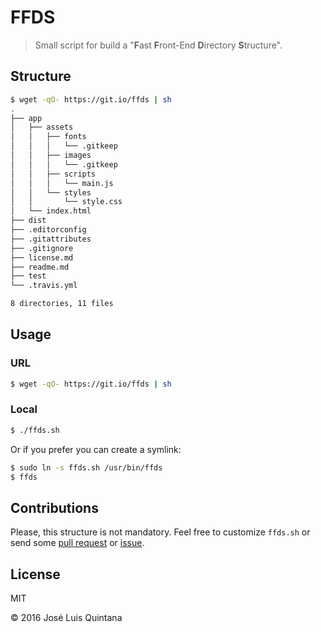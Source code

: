 # FFDS
> Small script for build a "**F**ast **F**ront-End **D**irectory **S**tructure".

## Structure
```sh
$ wget -qO- https://git.io/ffds | sh
.
├── app
│   ├── assets
│   │   ├── fonts
│   │   │   └── .gitkeep
│   │   ├── images
│   │   │   └── .gitkeep
│   │   ├── scripts
│   │   │   └── main.js
│   │   └── styles
│   │       └── style.css
│   └── index.html
├── dist
├── .editorconfig
├── .gitattributes
├── .gitignore
├── license.md
├── readme.md
├── test
└── .travis.yml

8 directories, 11 files

```

## Usage

### URL
```sh
$ wget -qO- https://git.io/ffds | sh
```

### Local
```sh
$ ./ffds.sh
```
Or if you prefer you can create a symlink:

```sh
$ sudo ln -s ffds.sh /usr/bin/ffds
$ ffds
```

## Contributions

Please, this structure is not mandatory. Feel free to customize `ffds.sh` or send some [pull request](./pulls) or [issue](./issues).

## License

MIT

© 2016 José Luis Quintana
